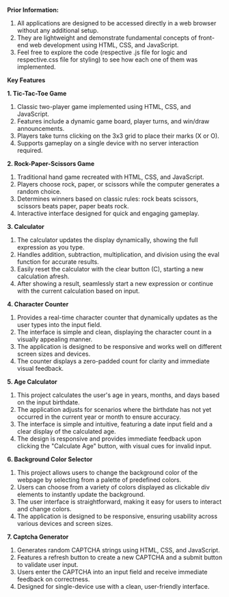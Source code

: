 **Prior Information:**

1. All applications are designed to be accessed directly in a web browser without any additional setup.
2. They are lightweight and demonstrate fundamental concepts of front-end web development using HTML, CSS, and JavaScript.
3. Feel free to explore the code (respective .js file for logic and respective.css file for styling) to see how each one of them was implemented.

**Key Features**

**1. Tic-Tac-Toe Game**

1. Classic two-player game implemented using HTML, CSS, and JavaScript.
2. Features include a dynamic game board, player turns, and win/draw announcements.
3. Players take turns clicking on the 3x3 grid to place their marks (X or O).
4. Supports gameplay on a single device with no server interaction required.

**2. Rock-Paper-Scissors Game**

1. Traditional hand game recreated with HTML, CSS, and JavaScript.
2. Players choose rock, paper, or scissors while the computer generates a random choice.
3. Determines winners based on classic rules: rock beats scissors, scissors beats paper, paper beats rock.
4. Interactive interface designed for quick and engaging gameplay.

**3. Calculator**

1. The calculator updates the display dynamically, showing the full expression as you type.
2. Handles addition, subtraction, multiplication, and division using the eval function for accurate results.
3. Easily reset the calculator with the clear button (C), starting a new calculation afresh.
4. After showing a result, seamlessly start a new expression or continue with the current calculation based on input.

**4. Character Counter**

1. Provides a real-time character counter that dynamically updates as the user types into the input field.
2. The interface is simple and clean, displaying the character count in a visually appealing manner.
3. The application is designed to be responsive and works well on different screen sizes and devices.
4. The counter displays a zero-padded count for clarity and immediate visual feedback.

**5. Age Calculator**

1. This project calculates the user's age in years, months, and days based on the input birthdate.
2. The application adjusts for scenarios where the birthdate has not yet occurred in the current year or month to ensure accuracy.
3. The interface is simple and intuitive, featuring a date input field and a clear display of the calculated age.
4. The design is responsive and provides immediate feedback upon clicking the "Calculate Age" button, with visual cues for invalid input.

**6. Background Color Selector**

1. This project allows users to change the background color of the webpage by selecting from a palette of predefined colors.
2. Users can choose from a variety of colors displayed as clickable div elements to instantly update the background.
3. The user interface is straightforward, making it easy for users to interact and change colors.
4. The application is designed to be responsive, ensuring usability across various devices and screen sizes.

**7. Captcha Generator**

1. Generates random CAPTCHA strings using HTML, CSS, and JavaScript.
2. Features a refresh button to create a new CAPTCHA and a submit button to validate user input.
3. Users enter the CAPTCHA into an input field and receive immediate feedback on correctness.
4. Designed for single-device use with a clean, user-friendly interface.
